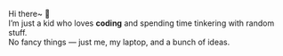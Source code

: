 Hi there~ 👋  
I’m just a kid who loves **coding** and spending time tinkering with random stuff.  
No fancy things — just me, my laptop, and a bunch of ideas. 
